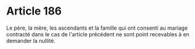 # Article 186

Le père, la mère, les ascendants et la famille qui ont consenti au mariage contracté dans le cas de l'article précédent ne sont point recevables à en demander la nullité.
